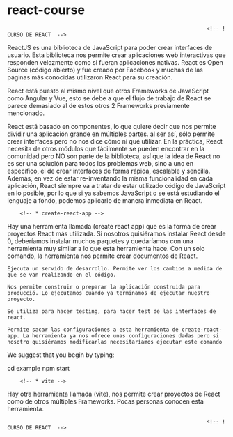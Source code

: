 # react-course

                                                                    <!-- ! CURSO DE REACT  -->


<!-- * Definición -->

ReactJS es una biblioteca de JavaScript para poder crear interfaces de usuario. Esta biblioteca nos permite crear aplicaciones web interactivas que responden velozmente
como si fueran aplicaciones nativas. React es Open Source (código abierto) y fue creado por Facebook y muchas de las páginas más conocidas utilizaron React para
su creación.

React está puesto al mismo nivel que otros Frameworks de JavaScript como Angular y Vue, esto se debe a que el flujo de trabajo de React se parece demasiado al de estos otros 2 Frameworks previamente mencionado.

React está basado en componentes, lo que quiere decir que nos permite dividir una aplicación grande en múltiples partes. <!--! "ES UNA BIBLIOTECA, NO ES UN FRAMEWORK", -->
al ser así, sólo permite crear interfaces pero no nos dice cómo ni qué utilizar. En la práctica, React necesita de otros módulos que fácilmente se pueden encontrar 
en la comunidad pero NO son parte de la biblioteca, así que la idea de React no es ser una solución para todos los problemas web, sino a uno en específico, el de crear
interfaces de forma rápida, escalable y sencilla. Además, en vez de estar re-inventando la misma funcionalidad en cada aplicación, React siempre va a tratar de estar utilizado código de JavaScript en lo posible, por lo que si ya sabemos JavaScript o se está estudiando el lenguaje a fondo, podemos aplicarlo de manera inmediata
en React.


<!-- * Requerimientos de Implementación  -->

<!--? Necesitamos tener instalado (NodeJs). -->
<!--? Necesitamos tener un editor de código. Preferiblemente (VScode). -->


<!-- * Comandos  -->

<!-- ! Instalación -->



<!-- ! - - - - - - - - - - - - - - - - - - - - - - - - - - - - - - - - - - - - - - - - - - - - - - - - - - - - - - - - - - - - - - - - - - - - - - - - - - - - - - - - -->

        <!-- * create-react-app -->

Hay una herramienta llamada (create react app) que es la forma de crear proyectos React más utilizada. Si nosotros quisiéramos instalar React desde 0, deberíamos instalar 
muchos paquetes y quedaríamos con una herramienta muy similar a lo que esta herramienta hace. Con un solo comando, la herramienta nos permite crear documentos de React.
<!-- ? Comando: (npx create-react-app nombre_proyecto). -->

<!-- ? Tips de finalización de ejecución de este comando -->

  <!-- ! npm start -->
    Ejecuta un servido de desarrollo. Permite ver los cambios a medida de que se van realizando en el código.

  <!-- ! npm run build -->
    Nos permite construir o preparar la aplicación construida para producció. Lo ejecutamos cuando ya terminamos de ejecutar nuestro proyecto.

  <!-- ! npm test -->
    Se utiliza para hacer testing, para hacer test de las interfaces de react.

  <!-- ! npm run eject -->
    Permite sacar las configuraciones a esta herramienta de create-react-app. La herramienta ya nos ofrece unas configuraciones dadas pero si nosotro quisiéramos modificarlas necesitaríamos ejecutar este comando

We suggest that you begin by typing:

  cd example <!-- * Entrar en el directorio del proyecto -->
  npm start





<!-- ! - - - - - - - - - - - - - - - - - - - - - - - - - - - - - - - - - - - - - - - - - - - - - - - - - - - - - - - - - - - - - - - - - - - - - - - - - - - - - - - - -->

        <!-- * vite -->

Hay otra herramienta llamada (vite), nos permite crear proyectos de React como de otros múltiples Frameworks. Pocas personas conocen esta herramienta.
<!-- * Pasos para la instalación -->
<!-- * (npm create vite@latest my-react-app -- --template react) -->
<!-- * Ingresamos al directorio generado con el comando anterior -->
<!-- * (npm install) -->
<!-- * Corremos (npm run dev) para compilar y correr el template que nos ofrece la instalación por defecto -->

                                                                    <!-- ! CURSO DE REACT  -->
